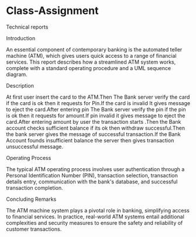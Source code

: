 # Class-Assignment
Technical reports

Introduction

An essential component of contemporary banking is the automated teller machine (ATM), which gives users quick access to a range of financial services. This report describes how a streamlined ATM system works, complete with a standard operating procedure and a UML sequence diagram.


Description

At first user insert the card to the ATM.Then The Bank server verify the card if the card is ok then it requests for Pin.If the card is invalid It gives message to eject the card.After entering pin The Bank server verify the pin if the pin is ok then it requests for amount.If pin invalid it gives message to eject the card.After entering amount by user the transaction starts .Then the Bank account checks sufficient balance if its ok then withdraw successful.Then the bank server gives the message of successful transaction.If the Bank Account founds insufficient balance the server then gives transaction unsuccessful message.

Operating Process

The typical ATM operating process involves user authentication through a Personal Identification Number (PIN), transaction selection, transaction details entry, communication with the bank's database, and successful transaction completion.

Concluding Remarks

The ATM machine system plays a pivotal role in banking, simplifying access to financial services. In practice, real-world ATM systems entail additional complexities and security measures to ensure the safety and reliability of customer transactions.
